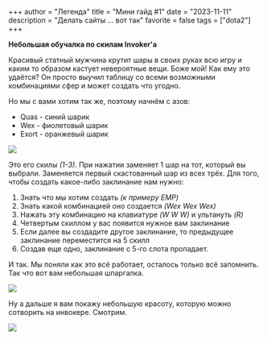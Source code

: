 +++
author = "Легенда"
title = "Мини гайд #1"
date = "2023-11-11"
description = "Делать сайты ... вот так"
favorite = false
tags = ["dota2"]
+++

**Небольшая обучалка по скилам Invoker'а**

Красивый статный мужчина крутит шары в своих руках всю игру и каким то образом кастует невероятные вещи. Боже мой! Как ему это удаётся? Он просто выучил таблицу со всеми возможными комбинациями сфер и может создать что угодно.

Но мы с вами хотим так же, поэтому начнём с азов: 

- Quas - синий шарик
- Wex - фиолетовый шарик
- Exort - оранжевый шарик

![](https://ih1.redbubble.net/image.2808757086.9527/raf,360x360,075,t,fafafa:ca443f4786.jpg)

Это его скилы _(1-3)_. При нажатии заменяет 1 шар на тот, который вы выбрали. Заменяется первый скастованный шар из всех трёх. Для того, чтобы создать какое-либо заклинание нам нужно:

1. Знать что мы хотим создать _(к примеру EMP)_
2. Знать какой комбинацией оно создается _(Wex Wex Wex)_
3. Нажать эту комбинацию на клавиатуре _(W W W)_ и ультануть _(R)_
4. Четвертым скиллом у вас появится нужное вам заклинание
5. Если далее вы создадите другое заклинание, то предыдущее заклинание переместится на 5 скилл
6. Создав еще одно, заклинание с 5-го слота пропадает.

И так. Мы поняли как это всё работает, осталось только всё запомнить. Так что вот вам небольшая шпаргалка.

![](https://dota2ok.ru/wp-content/uploads/2017/05/Invoke_list.png)

Ну а дальше я вам покажу небольшую красоту, которую можно сотворить на инвокере. Смотрим.

![](https://i.pinimg.com/originals/1a/4a/ed/1a4aedf6523e0fa98d73e95a22db898d.gif)